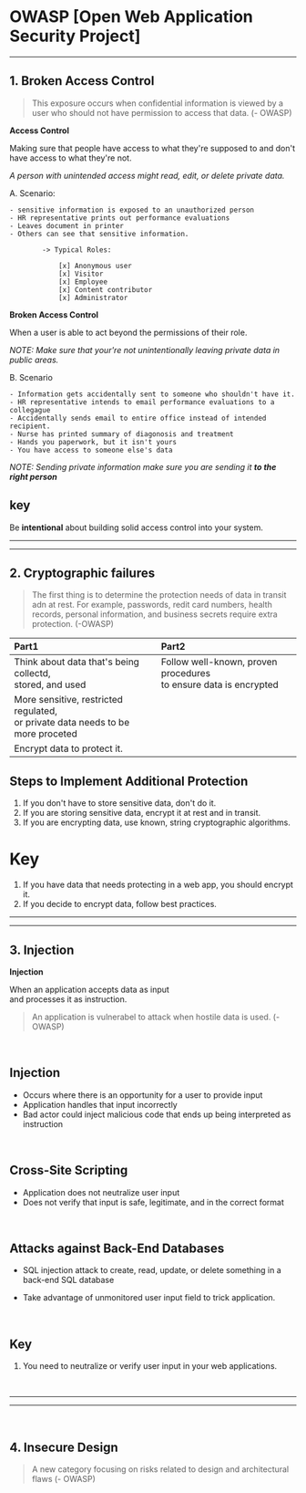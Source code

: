 # OWASP [Open Web Application Security Project]
---


## 1. Broken Access Control 

> This exposure occurs when confidential information is viewed by a user who should not have permission to access that data. (- OWASP)

**Access Control** 

Making sure that people have access to what they're supposed to and don't have access to what they're not.

*A person with unintended access might read, edit, or delete private data.*

A. Scenario:

    - sensitive information is exposed to an unauthorized person
    - HR representative prints out performance evaluations 
    - Leaves document in printer
    - Others can see that sensitive information.
        
            -> Typical Roles:

                [x] Anonymous user
                [x] Visitor
                [x] Employee
                [x] Content contributor 
                [x] Administrator

**Broken Access Control**

When a user is able to act beyond the permissions of their role.


*NOTE: Make sure that your're not unintentionally leaving private data in public areas.*

B. Scenario 

    - Information gets accidentally sent to someone who shouldn't have it.
    - HR representative intends to email performance evaluations to a collegague
    - Accidentally sends email to entire office instead of intended recipient. 
    - Nurse has printed summary of diagonosis and treatment 
    - Hands you paperwork, but it isn't yours
    - You have access to someone else's data

*NOTE: Sending private information make sure you are sending it **to the right person***

## key 
Be **intentional** about building solid access control into your system.



---

---

## 2. Cryptographic failures

> The first thing is to determine the protection needs of data in transit adn at rest. For example, passwords, redit card numbers, health records, personal information, and business secrets require extra protection. (-OWASP)


| Part1                                   |                                    Part2 |
| :---                                    |                                   :---   |
|  Think about data that's being collectd,<br>stored, and used     | Follow well-known, proven procedures<br>to ensure data is encrypted | 
|  More sensitive, restricted regulated,<br>or private data needs to be more proceted   |       |
|  Encrypt data to protect it. |   |


## Steps to Implement Additional Protection 
1. If you don't have to store sensitive data, don't do it.
2. If you are storing sensitive data, encrypt it at rest and in transit.
3. If you are encrypting data, use known, string cryptographic algorithms.

# Key 

1. If you have data that needs protecting in a web app, you should encrypt it.
2. If you decide to encrypt data, follow best practices.

---
---

## 3. Injection 

**Injection**

When an application accepts data as input<br>
and processes it as instruction.

> An application is vulnerabel to attack when hostile data is used. (-OWASP)
<br/>

## Injection
- Occurs where there is an opportunity for a user to provide input
- Application handles that input incorrectly
- Bad actor could inject malicious code that ends up being interpreted as instruction

<br/>

## Cross-Site Scripting
- Application does not neutralize user input
- Does not verify that input is safe, legitimate, and in the correct format
<br/>

## Attacks against Back-End Databases

- SQL injection attack to create, read, update, or delete something in a back-end SQL database

- Take advantage of unmonitored user input field to trick application.
<br/>

## Key

1. You need to neutralize or verify user input in your web applications.

<br/>

---
---

<br/>

## 4. Insecure Design 

> A new category focusing on risks related to design and architectural flaws (- OWASP)



